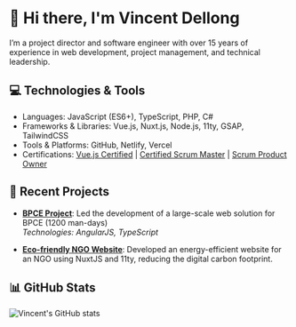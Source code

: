 # 👋 Hi there, I'm Vincent Dellong

I’m a project director and software engineer with over 15 years of experience in web development, project management, and technical leadership.

## 💻 Technologies & Tools

- Languages: JavaScript (ES6+), TypeScript, PHP, C#
- Frameworks & Libraries: Vue.js, Nuxt.js, Node.js, 11ty, GSAP, TailwindCSS
- Tools & Platforms: GitHub, Netlify, Vercel
- Certifications: [Vue.js Certified](https://certificates.dev/vuejs/certificates/9c5c946e-03d1-4b46-a951-ad5b61770de0) | [Certified Scrum Master](https://www.credly.com/badges/6d890ee4-0b7e-4551-b036-cfa7f9ae6fe3) | [Scrum Product Owner](https://www.credly.com/badges/ee8126dc-e6c5-4028-89f9-c3f8d0a8e830)

## 🚀 Recent Projects

- **[BPCE Project](#)**: Led the development of a large-scale web solution for BPCE (1200 man-days)  
  *Technologies: AngularJS, TypeScript*
  
- **[Eco-friendly NGO Website](#)**: Developed an energy-efficient website for an NGO using NuxtJS and 11ty, reducing the digital carbon footprint.

## 📊 GitHub Stats

![Vincent's GitHub stats](https://github-readme-stats.vercel.app/api?username=berava&show_icons=true&theme=radical)


